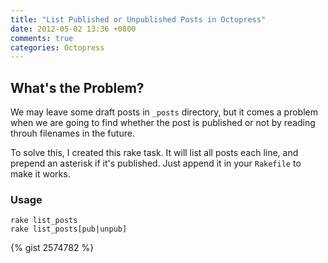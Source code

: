 ```yaml
---
title: "List Published or Unpublished Posts in Octopress"
date: 2012-05-02 13:36 +0800
comments: true
categories: Octopress
---
```


## What's the Problem?

We may leave some draft posts in `_posts` directory, but it comes a problem when we are going to find whether the post is published or not by reading throuh filenames in the future.

To solve this, I created this rake task. It will list all posts each line, and prepend an asterisk if it's published. Just append it in your `Rakefile` to make it works.

### Usage

    rake list_posts
    rake list_posts[pub|unpub]

{% gist 2574782 %}
